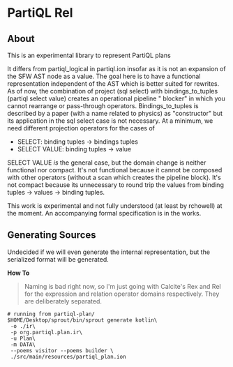 # PartiQL Rel

## About

This is an experimental library to represent PartiQL plans

It differs from partiql_logical in partiql.ion insofar as it is not an expansion of the SFW AST node as a value. The
goal here is to have a functional representation independent of the AST which is better suited for rewrites. As of now,
the combination of project (sql select) with bindings_to_tuples (partiql select value) creates an operational pipeline "
blocker" in which you cannot rearrange or pass-through operators. Bindings_to_tuples is described by a paper (with a
name related to physics) as "constructor" but its application in the sql select case is not necessary. At a minimum, we
need different projection operators for the cases of

- SELECT: binding tuples -> bindings tuples
- SELECT VALUE: binding tuples -> value

SELECT VALUE _is_ the general case, but the domain change is neither functional nor compact. It's not functional because
it cannot be composed with other operators (without a scan which creates the pipeline block). It's not compact because 
its unnecessary to round trip the values from binding tuples -> values -> binding tuples.

This work is experimental and not fully understood (at least by rchowell) at the moment. An accompanying formal 
specification is in the works.

## Generating Sources

Undecided if we will even generate the internal representation, but the serialized format will be generated.

**How To**
> Naming is bad right now, so I'm just going with Calcite's Rex and Rel for the expression and relation operator domains
> respectively. They are deliberately separated.
```shell
# running from partiql-plan/
$HOME/Desktop/sprout/bin/sprout generate kotlin\
 -o ./ir\
 -p org.partiql.plan.ir\
 -u Plan\
 -m DATA\
 --poems visitor --poems builder \
 ./src/main/resources/partiql_plan.ion
```
